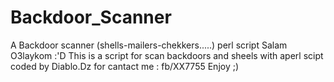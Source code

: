 # Backdoor_Scanner
A Backdoor scanner (shells-mailers-chekkers.....) perl script 
 Salam O3laykom :'D
This is a script for scan backdoors and sheels with aperl scipt coded by Diablo.Dz
for cantact me  : fb/XX7755
 Enjoy ;) 
